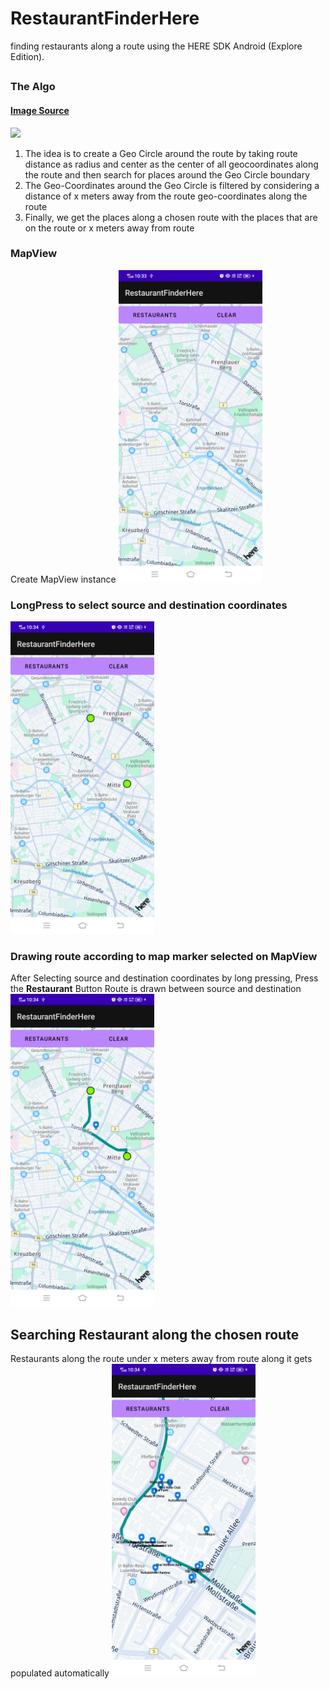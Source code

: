 # RestaurantFinderHere
 finding restaurants along a route using the HERE SDK Android (Explore Edition).
## 

### The Algo
####  [Image Source](https://upload.wikimedia.org/wikipedia/commons/thumb/7/7a/3D_Convex_Hull.tiff/lossless-page1-330px-3D_Convex_Hull.tiff.png)
<img src="https://upload.wikimedia.org/wikipedia/commons/thumb/7/7a/3D_Convex_Hull.tiff/lossless-page1-330px-3D_Convex_Hull.tiff.png" height="250">

 1. The idea is to create a Geo Circle around the route by taking route distance as radius and center as the center of all geocoordinates along the route
and then search for places around the Geo Circle boundary
 2. The Geo-Coordinates around the Geo Circle is filtered by considering a distance of x meters away from the route geo-coordinates along the route
 3. Finally, we get the places along a chosen route with the places that are on the route or x meters away from route

### MapView
Create MapView instance
<img src="https://raw.githubusercontent.com/abhiditi/RestaurantFinderHere/main/app/images/device-2021-08-15-223047.png" height="500">

### LongPress to select source and destination coordinates
<img src="https://raw.githubusercontent.com/abhiditi/RestaurantFinderHere/main/app/images/device-2021-08-15-223112.png" height="500">

### Drawing route according to map marker selected on MapView
After Selecting source and destination coordinates by long pressing, Press the **Restaurant** Button
Route is drawn between source and destination
<img src="https://raw.githubusercontent.com/abhiditi/RestaurantFinderHere/main/app/images/device-2021-08-15-223129.png" height="500">

## Searching Restaurant along the chosen route
Restaurants along the route under x meters away from route along it gets populated automatically
<img src="https://raw.githubusercontent.com/abhiditi/RestaurantFinderHere/main/app/images/device-2021-08-15-223148.png" height="500">

